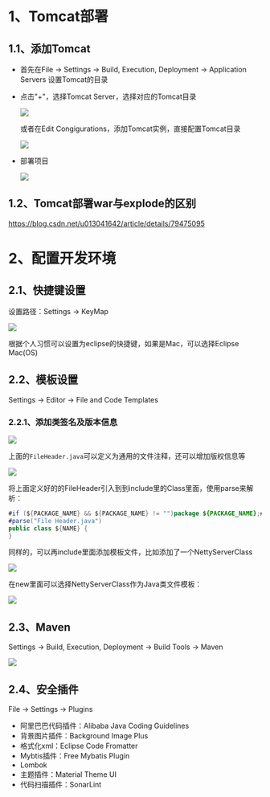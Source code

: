 # 1、Tomcat部署

## 1.1、添加Tomcat

- 首先在File -> Settings -> Build, Execution, Deployment -> Application Servers 设置Tomcat的目录
- 点击"+"，选择Tomcat Server，选择对应的Tomcat目录

    ![](image/IDEA-Tomcat.png)

    或者在Edit Congigurations，添加Tomcat实例，直接配置Tomcat目录

    ![](image/IDEA-Tomcat2.png)

- 部署项目

    ![](image/Tomcat-Deploy.png)

## 1.2、Tomcat部署war与explode的区别

https://blog.csdn.net/u013041642/article/details/79475095


# 2、配置开发环境

## 2.1、快捷键设置

设置路径：Settings -> KeyMap

![](image/IDEA-KeyMap.png)

根据个人习惯可以设置为eclipse的快捷键，如果是Mac，可以选择Eclipse Mac(OS)

## 2.2、模板设置

Settings -> Editor -> File and Code Templates

### 2.2.1、添加类签名及版本信息

![](image/IDEA-Template.png)

上面的`FileHeader.java`可以定义为通用的文件注释，还可以增加版权信息等

![](image/IDEA-Template2.png)

将上面定义好的的FileHeader引入到到include里的Class里面，使用parse来解析：
```java
#if (${PACKAGE_NAME} && ${PACKAGE_NAME} != "")package ${PACKAGE_NAME};#end
#parse("File Header.java")
public class ${NAME} {
}
```

同样的，可以再include里面添加模板文件，比如添加了一个NettyServerClass

![](image/IDEA-Template3.png)

在new里面可以选择NettyServerClass作为Java类文件模板：

![](image/IDEA-Template4.png)

## 2.3、Maven

Settings -> Build, Execution, Deployment -> Build Tools -> Maven

![](image/IDEA-Maven.png)

## 2.4、安全插件

File -> Settings -> Plugins

- 阿里巴巴代码插件：Alibaba Java Coding Guidelines
- 背景图片插件：Background Image Plus
- 格式化xml：Eclipse Code Fromatter
- Mybtis插件：Free Mybatis Plugin
- Lombok
- 主题插件：Material Theme UI
- 代码扫描插件：SonarLint
